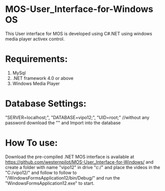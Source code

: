 MOS-User_Interface-for-Windows OS
==================================

This User interface for MOS is developed using C#.NET using windows media player activex control.

Requirements:
=============

1) MySql
2) .NET framework 4.0 or above
3) Windows Media Player

Database Settings:
==================

"SERVER=localhost;", "DATABASE=vipo12;", "UID=root;" //without any password
download the "" and Import into the database


How To use:
===========

Download the pre-compiled .NET MOS interface is available at https://github.com/westernpilot/MOS-User_Interface-for-Windows/ and create a folder with name "vipo12" in drive "c:/" and place the videos in the "C:/vipo12/" and follow to follow to "/WindowsFormsApplication12/bin/Debug/" and run the "WindowsFormsApplication12.exe" to start.
